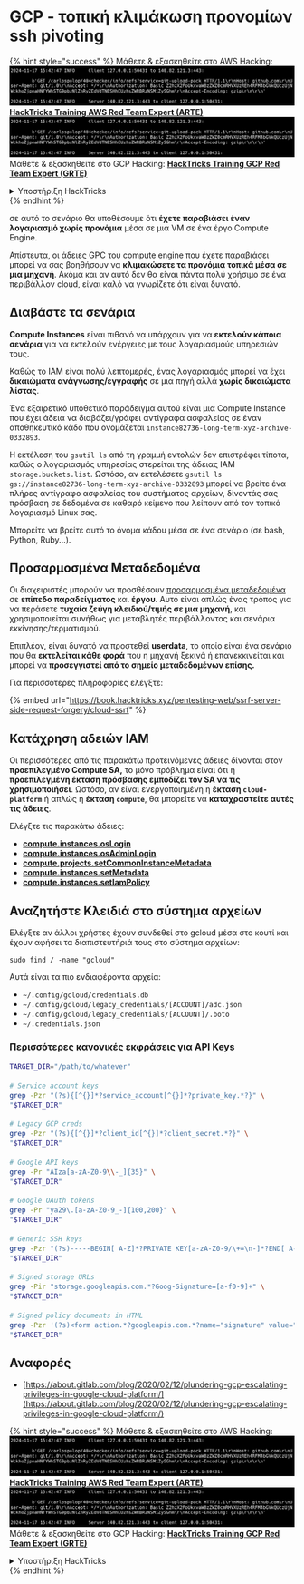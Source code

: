 # GCP - τοπική κλιμάκωση προνομίων ssh pivoting

{% hint style="success" %}
Μάθετε & εξασκηθείτε στο AWS Hacking:<img src="../../../.gitbook/assets/image (1).png" alt="" data-size="line">[**HackTricks Training AWS Red Team Expert (ARTE)**](https://training.hacktricks.xyz/courses/arte)<img src="../../../.gitbook/assets/image (1).png" alt="" data-size="line">\
Μάθετε & εξασκηθείτε στο GCP Hacking: <img src="../../../.gitbook/assets/image (2).png" alt="" data-size="line">[**HackTricks Training GCP Red Team Expert (GRTE)**<img src="../../../.gitbook/assets/image (2).png" alt="" data-size="line">](https://training.hacktricks.xyz/courses/grte)

<details>

<summary>Υποστήριξη HackTricks</summary>

* Ελέγξτε τα [**σχέδια συνδρομής**](https://github.com/sponsors/carlospolop)!
* **Εγγραφείτε στην** 💬 [**ομάδα Discord**](https://discord.gg/hRep4RUj7f) ή στην [**ομάδα telegram**](https://t.me/peass) ή **ακολουθήστε** μας στο **Twitter** 🐦 [**@hacktricks\_live**](https://twitter.com/hacktricks\_live)**.**
* **Μοιραστείτε κόλπα hacking υποβάλλοντας PRs στα** [**HackTricks**](https://github.com/carlospolop/hacktricks) και [**HackTricks Cloud**](https://github.com/carlospolop/hacktricks-cloud) github repos.

</details>
{% endhint %}

σε αυτό το σενάριο θα υποθέσουμε ότι **έχετε παραβιάσει έναν λογαριασμό χωρίς προνόμια** μέσα σε μια VM σε ένα έργο Compute Engine.

Απίστευτα, οι άδειες GPC του compute engine που έχετε παραβιάσει μπορεί να σας βοηθήσουν να **κλιμακώσετε τα προνόμια τοπικά μέσα σε μια μηχανή**. Ακόμα και αν αυτό δεν θα είναι πάντα πολύ χρήσιμο σε ένα περιβάλλον cloud, είναι καλό να γνωρίζετε ότι είναι δυνατό.

## Διαβάστε τα σενάρια <a href="#follow-the-scripts" id="follow-the-scripts"></a>

**Compute Instances** είναι πιθανό να υπάρχουν για να **εκτελούν κάποια σενάρια** για να εκτελούν ενέργειες με τους λογαριασμούς υπηρεσιών τους.

Καθώς το IAM είναι πολύ λεπτομερές, ένας λογαριασμός μπορεί να έχει **δικαιώματα ανάγνωσης/εγγραφής** σε μια πηγή αλλά **χωρίς δικαιώματα λίστας**.

Ένα εξαιρετικό υποθετικό παράδειγμα αυτού είναι μια Compute Instance που έχει άδεια να διαβάζει/γράφει αντίγραφα ασφαλείας σε έναν αποθηκευτικό κάδο που ονομάζεται `instance82736-long-term-xyz-archive-0332893`.

Η εκτέλεση του `gsutil ls` από τη γραμμή εντολών δεν επιστρέφει τίποτα, καθώς ο λογαριασμός υπηρεσίας στερείται της άδειας IAM `storage.buckets.list`. Ωστόσο, αν εκτελέσετε `gsutil ls gs://instance82736-long-term-xyz-archive-0332893` μπορεί να βρείτε ένα πλήρες αντίγραφο ασφαλείας του συστήματος αρχείων, δίνοντάς σας πρόσβαση σε δεδομένα σε καθαρό κείμενο που λείπουν από τον τοπικό λογαριασμό Linux σας.

Μπορείτε να βρείτε αυτό το όνομα κάδου μέσα σε ένα σενάριο (σε bash, Python, Ruby...).

## Προσαρμοσμένα Μεταδεδομένα

Οι διαχειριστές μπορούν να προσθέσουν [προσαρμοσμένα μεταδεδομένα](https://cloud.google.com/compute/docs/storing-retrieving-metadata#custom) σε **επίπεδο** **παραδείγματος** και **έργου**. Αυτό είναι απλώς ένας τρόπος για να περάσετε **τυχαία ζεύγη κλειδιού/τιμής σε μια μηχανή**, και χρησιμοποιείται συνήθως για μεταβλητές περιβάλλοντος και σενάρια εκκίνησης/τερματισμού.

Επιπλέον, είναι δυνατό να προστεθεί **userdata**, το οποίο είναι ένα σενάριο που θα **εκτελείται κάθε φορά** που η μηχανή ξεκινά ή επανεκκινείται και μπορεί να **προσεγγιστεί από το σημείο μεταδεδομένων επίσης.**

Για περισσότερες πληροφορίες ελέγξτε:

{% embed url="https://book.hacktricks.xyz/pentesting-web/ssrf-server-side-request-forgery/cloud-ssrf" %}

## **Κατάχρηση αδειών IAM**

Οι περισσότερες από τις παρακάτω προτεινόμενες άδειες δίνονται στον **προεπιλεγμένο Compute SA,** το μόνο πρόβλημα είναι ότι η **προεπιλεγμένη έκταση πρόσβασης εμποδίζει τον SA να τις χρησιμοποιήσει**. Ωστόσο, αν είναι ενεργοποιημένη η **έκταση `cloud-platform`** ή απλώς η **έκταση `compute`**, θα μπορείτε να **καταχραστείτε αυτές τις άδειες**.

Ελέγξτε τις παρακάτω άδειες:

* [**compute.instances.osLogin**](gcp-compute-privesc/#compute.instances.oslogin)
* [**compute.instances.osAdminLogin**](gcp-compute-privesc/#compute.instances.osadminlogin)
* [**compute.projects.setCommonInstanceMetadata**](gcp-compute-privesc/#compute.projects.setcommoninstancemetadata)
* [**compute.instances.setMetadata**](gcp-compute-privesc/#compute.instances.setmetadata)
* [**compute.instances.setIamPolicy**](gcp-compute-privesc/#compute.instances.setiampolicy)

## Αναζητήστε Κλειδιά στο σύστημα αρχείων

Ελέγξτε αν άλλοι χρήστες έχουν συνδεθεί στο gcloud μέσα στο κουτί και έχουν αφήσει τα διαπιστευτήριά τους στο σύστημα αρχείων:
```
sudo find / -name "gcloud"
```
Αυτά είναι τα πιο ενδιαφέροντα αρχεία:

* `~/.config/gcloud/credentials.db`
* `~/.config/gcloud/legacy_credentials/[ACCOUNT]/adc.json`
* `~/.config/gcloud/legacy_credentials/[ACCOUNT]/.boto`
* `~/.credentials.json`

### Περισσότερες κανονικές εκφράσεις για API Keys
```bash
TARGET_DIR="/path/to/whatever"

# Service account keys
grep -Pzr "(?s){[^{}]*?service_account[^{}]*?private_key.*?}" \
"$TARGET_DIR"

# Legacy GCP creds
grep -Pzr "(?s){[^{}]*?client_id[^{}]*?client_secret.*?}" \
"$TARGET_DIR"

# Google API keys
grep -Pr "AIza[a-zA-Z0-9\\-_]{35}" \
"$TARGET_DIR"

# Google OAuth tokens
grep -Pr "ya29\.[a-zA-Z0-9_-]{100,200}" \
"$TARGET_DIR"

# Generic SSH keys
grep -Pzr "(?s)-----BEGIN[ A-Z]*?PRIVATE KEY[a-zA-Z0-9/\+=\n-]*?END[ A-Z]*?PRIVATE KEY-----" \
"$TARGET_DIR"

# Signed storage URLs
grep -Pir "storage.googleapis.com.*?Goog-Signature=[a-f0-9]+" \
"$TARGET_DIR"

# Signed policy documents in HTML
grep -Pzr '(?s)<form action.*?googleapis.com.*?name="signature" value=".*?">' \
"$TARGET_DIR"
```
## Αναφορές

* [https://about.gitlab.com/blog/2020/02/12/plundering-gcp-escalating-privileges-in-google-cloud-platform/](https://about.gitlab.com/blog/2020/02/12/plundering-gcp-escalating-privileges-in-google-cloud-platform/)

{% hint style="success" %}
Μάθετε & εξασκηθείτε στο AWS Hacking:<img src="../../../.gitbook/assets/image (1).png" alt="" data-size="line">[**HackTricks Training AWS Red Team Expert (ARTE)**](https://training.hacktricks.xyz/courses/arte)<img src="../../../.gitbook/assets/image (1).png" alt="" data-size="line">\
Μάθετε & εξασκηθείτε στο GCP Hacking: <img src="../../../.gitbook/assets/image (2).png" alt="" data-size="line">[**HackTricks Training GCP Red Team Expert (GRTE)**<img src="../../../.gitbook/assets/image (2).png" alt="" data-size="line">](https://training.hacktricks.xyz/courses/grte)

<details>

<summary>Υποστήριξη HackTricks</summary>

* Ελέγξτε τα [**σχέδια συνδρομής**](https://github.com/sponsors/carlospolop)!
* **Εγγραφείτε στην** 💬 [**ομάδα Discord**](https://discord.gg/hRep4RUj7f) ή στην [**ομάδα telegram**](https://t.me/peass) ή **ακολουθήστε** μας στο **Twitter** 🐦 [**@hacktricks\_live**](https://twitter.com/hacktricks\_live)**.**
* **Μοιραστείτε κόλπα hacking υποβάλλοντας PRs στα** [**HackTricks**](https://github.com/carlospolop/hacktricks) και [**HackTricks Cloud**](https://github.com/carlospolop/hacktricks-cloud) github repos.

</details>
{% endhint %}
